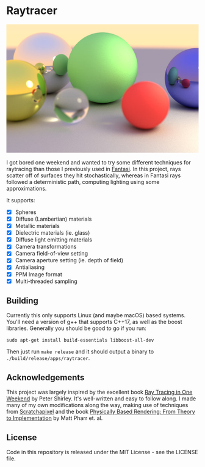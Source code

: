 # Raytracer

![Example generated image](/example.jpg)

I got bored one weekend and wanted to try some different techniques for raytracing than those I
previously used in [Fantasi][f]. In this project, rays scatter off of surfaces they hit
stochastically, whereas in Fantasi rays followed a deterministic path, computing lighting using
some approximations.

It supports:

- [x] Spheres
- [x] Diffuse (Lambertian) materials
- [x] Metallic materials
- [x] Dielectric materials (ie. glass)
- [x] Diffuse light emitting materials
- [x] Camera transformations
- [x] Camera field-of-view setting
- [x] Camera aperture setting (ie. depth of field)
- [x] Antialiasing
- [x] PPM Image format
- [x] Multi-threaded sampling

## Building

Currently this only supports Linux (and maybe macOS) based systems. You'll need a version of g++
that supports C++17, as well as the boost libraries. Generally you should be good to go if you run:

    sudo apt-get install build-essentials libboost-all-dev

Then just run `make release` and it should output a binary to `./build/release/apps/raytracer`.

## Acknowledgements

This project was largely inspired by the excellent book [Ray Tracing in One Weekend][rt] by Peter
Shirley. It's well-written and easy to follow along. I made many of my own modifications along the
way, making use of techniques from [Scratchapixel][s] and the book
[Physically Based Rendering: From Theory to Implementation][p] by Matt Pharr et. al.

[f]: https://github.com/thecodeboss/Fantasi
[rt]: http://in1weekend.blogspot.com/2016/01/ray-tracing-in-one-weekend.html
[p]: http://www.pbr-book.org/
[s]: https://www.scratchapixel.com/

## License

Code in this repository is released under the MIT License - see the LICENSE file.
